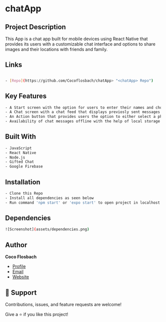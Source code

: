 # chatApp

## Project Description

This App is a chat app built for mobile devices using React Native that provides its users with a customizable chat interface and options to share images and their locations with friends and family.

## Links

```bash

- [Repo](https://github.com/Cocoflosbach/chatApp> "<chatApp> Repo")

```

## Key Features

```bash
- A Start screen with the option for users to enter their names and choose a background color for their chat screen.
- A Chat screen with a chat feed that displays previosly sent messages as well as an input field that allows users to type and send in messages.
- An Action button that provides users the option to either select a photo from device library, Take a photo using device camera or share their geolocation.
- Availability of chat messages offline with the help of local storage.
```

## Built With

```bash
- JavaScript
- React Native
- Node.js
- Gifted Chat
- Google Firebase 
```

## Installation

```bash
- Clone this Repo
- Install all dependencies as seen below
- Run command 'npm start' or 'expo start' to open project in localhost
```

## Dependencies

```bash
![Screenshot](assets/dependencies.png) 
```

## Author

**Coco Flosbach**

- [Profile](https://github.com/Cocoflosbach "Coco Flosbach")
- [Email](mailto:cocoflosbach@theasnbrand.com?subject=Hi "Hi!")
- [Website](https://cocoflosbach.github.io/Portfolio-site/ "Welcome")

## 🤝 Support

Contributions, issues, and feature requests are welcome!

Give a ⭐️ if you like this project!
